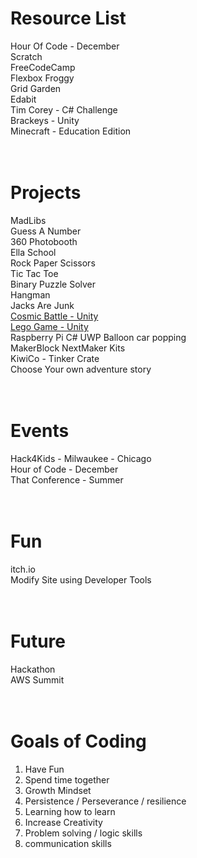 # Resource List</br>
Hour Of Code - December</br>
Scratch</br>
FreeCodeCamp</br>
Flexbox Froggy</br>
Grid Garden</br>
Edabit</br>
Tim Corey - C# Challenge</br>
Brackeys - Unity</br>
Minecraft - Education Edition</br>
</br>
</br>
# Projects</br>
MadLibs</br>
Guess A Number</br>
360 Photobooth</br>
Ella School</br>
Rock Paper Scissors</br>
Tic Tac Toe</br>
Binary Puzzle Solver</br>
Hangman</br>
Jacks Are Junk</br>
<a href="https://kevmoens.s3.amazonaws.com/CosmicBattle/index.html">Cosmic Battle - Unity</a></br>
<a href="https://kevmoens.s3.amazonaws.com/LegoSampleGame/index.html">Lego Game - Unity</a></br>
Raspberry Pi C# UWP Balloon car popping</br>
MakerBlock NextMaker Kits</br>
KiwiCo - Tinker Crate</br>
Choose Your own adventure story</br>
</br>
</br>
# Events</br>
Hack4Kids - Milwaukee - Chicago</br>
Hour of Code - December</br>
That Conference - Summer</br>
</br>
</br>
# Fun</br>
itch.io</br>
Modify Site using Developer Tools</br>
</br>
</br>
# Future</br>
Hackathon</br>
AWS Summit</br>
</br>
</br>
# Goals of Coding</br>
1. Have Fun</br>
2. Spend time together</br> 
3. Growth Mindset</br>
4. Persistence / Perseverance / resilience</br>
5. Learning how to learn</br>
6. Increase Creativity</br>
7. Problem solving / logic skills</br>
8. communication skills</br>
